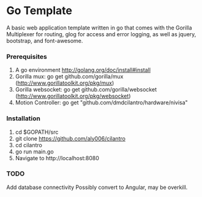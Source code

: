 Go Template
===============

A basic web application template written in go that comes with the Gorilla Multiplexer for routing, glog for access and error logging, as well as jquery, bootstrap, and font-awesome.

### Prerequisites ###
1. A go environment http://golang.org/doc/install#install
2. Gorilla mux: go get github.com/gorilla/mux (http://www.gorillatoolkit.org/pkg/mux)
3. Gorilla websocket: go get github.com/gorilla/websocket (http://www.gorillatoolkit.org/pkg/websocket)
4. Motion Controller: go get "github.com/dmdcilantro/hardware/nivisa"

### Installation ###
1. cd $GOPATH/src
2. git clone https://github.com/aly006/cilantro
3. cd cilantro
4. go run main.go
5. Navigate to http://localhost:8080

### TODO ###
Add database connectivity
Possibly convert to Angular, may be overkill.